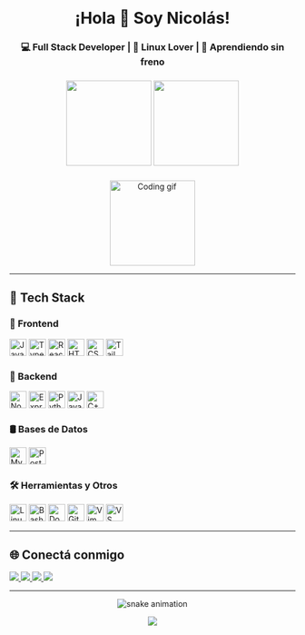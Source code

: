 <br clear="both" />

<h1 align="center">¡Hola 👋 Soy Nicolás!</h1>
<h3 align="center">💻 Full Stack Developer | 🐧 Linux Lover | 🚀 Aprendiendo sin freno</h3>

###

<p align="center">
  <img src="https://github-readme-stats.vercel.app/api?username=UsopKing7&show_icons=true&include_all_commits=true&count_private=true&theme=dracula&hide_border=false" height="150" />
  <img src="https://github-readme-stats.vercel.app/api/top-langs?username=UsopKing7&layout=compact&langs_count=6&theme=dracula&hide_border=false" height="150" />
</p>

###

<p align="center">
  <img src="https://media.giphy.com/media/LmNwrBhejkK9EFP504/giphy.gif" height="150" alt="Coding gif" />
</p>

---

## 🧠 Tech Stack

### 🎨 Frontend
<p>
  <img src="https://cdn.jsdelivr.net/gh/devicons/devicon/icons/javascript/javascript-original.svg" height="30" title="JavaScript" />
  <img src="https://cdn.jsdelivr.net/gh/devicons/devicon/icons/typescript/typescript-original.svg" height="30" title="TypeScript" />
  <img src="https://cdn.jsdelivr.net/gh/devicons/devicon/icons/react/react-original.svg" height="30" title="React" />
  <img src="https://cdn.jsdelivr.net/gh/devicons/devicon/icons/html5/html5-original.svg" height="30" title="HTML5" />
  <img src="https://cdn.jsdelivr.net/gh/devicons/devicon/icons/css3/css3-original.svg" height="30" title="CSS3" />
  <img src="https://cdn.jsdelivr.net/gh/devicons/devicon/icons/tailwindcss/tailwindcss-original-wordmark.svg" height="30" title="Tailwind CSS" />
</p>

### 🔧 Backend
<p>
  <img src="https://cdn.jsdelivr.net/gh/devicons/devicon/icons/nodejs/nodejs-original.svg" height="30" title="Node.js" />
  <img src="https://cdn.jsdelivr.net/gh/devicons/devicon/icons/express/express-original.svg" height="30" title="Express.js" />
  <img src="https://cdn.jsdelivr.net/gh/devicons/devicon/icons/python/python-original.svg" height="30" title="Python" />
  <img src="https://cdn.jsdelivr.net/gh/devicons/devicon/icons/java/java-original.svg" height="30" title="Java" />
  <img src="https://cdn.jsdelivr.net/gh/devicons/devicon/icons/cplusplus/cplusplus-original.svg" height="30" title="C++" />
</p>

### 🛢️ Bases de Datos
<p>
  <img src="https://cdn.jsdelivr.net/gh/devicons/devicon/icons/mysql/mysql-original.svg" height="30" title="MySQL" />
  <img src="https://cdn.jsdelivr.net/gh/devicons/devicon/icons/postgresql/postgresql-original.svg" height="30" title="PostgreSQL" />
</p>

### 🛠️ Herramientas y Otros
<p>
  <img src="https://cdn.jsdelivr.net/gh/devicons/devicon/icons/linux/linux-original.svg" height="30" title="Linux" />
  <img src="https://cdn.jsdelivr.net/gh/devicons/devicon/icons/bash/bash-original.svg" height="30" title="Bash" />
  <img src="https://cdn.jsdelivr.net/gh/devicons/devicon/icons/docker/docker-original.svg" height="30" title="Docker" />
  <img src="https://cdn.jsdelivr.net/gh/devicons/devicon/icons/git/git-original.svg" height="30" title="Git" />
  <img src="https://cdn.jsdelivr.net/gh/devicons/devicon/icons/vim/vim-original.svg" height="30" title="Vim" />
  <img src="https://cdn.jsdelivr.net/gh/devicons/devicon/icons/vscode/vscode-original.svg" height="30" title="VS Code" />
</p>

---

## 🌐 Conectá conmigo

<p align="left">
  <a href="mailto:tuemail@gmail.com"> <!-- # REEMPLAZAR -->
    <img src="https://img.shields.io/badge/Gmail-D14836?style=for-the-badge&logo=gmail&logoColor=white" />
  </a>
  <a href="https://www.linkedin.com/in/tuusuario/"> <!-- # REEMPLAZAR -->
    <img src="https://img.shields.io/badge/LinkedIn-0077B5?style=for-the-badge&logo=linkedin&logoColor=white" />
  </a>
  <a href="https://discordapp.com/users/TUID"> <!-- # REEMPLAZAR -->
    <img src="https://img.shields.io/badge/Discord-7289DA?style=for-the-badge&logo=discord&logoColor=white" />
  </a>
  <a href="https://www.youtube.com/@TUUSUARIO"> <!-- # REEMPLAZAR -->
    <img src="https://img.shields.io/badge/Youtube-FF0000?style=for-the-badge&logo=youtube&logoColor=white" />
  </a>
</p>

---

<p align="center">
  <img src="https://raw.githubusercontent.com/UsopKing7/UsopKing7/output/snake.svg" alt="snake animation" />
</p>

<p align="center">
  <img src="https://profile-counter.glitch.me/UsopKing7/count.svg?" />
</p>
